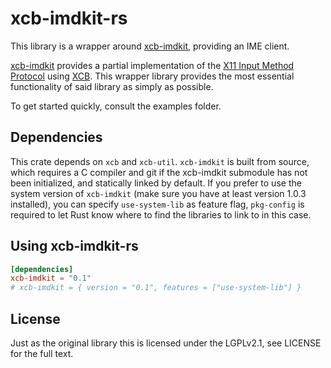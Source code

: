 # xcb-imdkit-rs

This library is a wrapper around [xcb-imdkit](https://github.com/fcitx/xcb-imdkit), providing an IME
client.

[xcb-imdkit](https://github.com/fcitx/xcb-imdkit) provides a partial implementation of the [X11
Input Method Protocol](https://www.x.org/releases/current/doc/libX11/XIM/xim.html) using
[XCB](https://xcb.freedesktop.org/). This wrapper library provides the most essential functionality
of said library as simply as possible.

To get started quickly, consult the examples folder.

## Dependencies

This crate depends on `xcb` and `xcb-util`. `xcb-imdkit` is built from source, which requires a C
compiler and git if the xcb-imdkit submodule has not been initialized, and statically linked by
default. If you prefer to use the system version of `xcb-imdkit` (make sure you have at least
version 1.0.3 installed), you can specify `use-system-lib` as feature flag, `pkg-config` is required
to let Rust know where to find the libraries to link to in this case.

## Using xcb-imdkit-rs

```toml
[dependencies]
xcb-imdkit = "0.1"
# xcb-imdkit = { version = "0.1", features = ["use-system-lib"] }
```

## License

Just as the original library this is licensed under the LGPLv2.1, see LICENSE for the full text.
